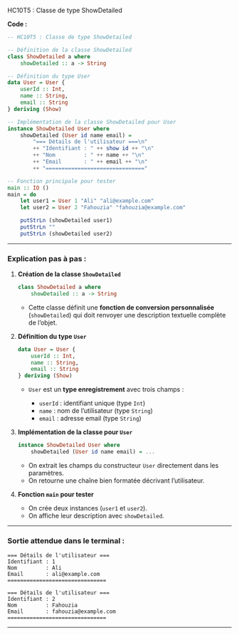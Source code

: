 HC10T5 : Classe de type ShowDetailed


 **Code :**

```haskell
-- HC10T5 : Classe de type ShowDetailed

-- Définition de la classe ShowDetailed
class ShowDetailed a where
    showDetailed :: a -> String

-- Définition du type User
data User = User {
    userId :: Int,
    name :: String,
    email :: String
} deriving (Show)

-- Implémentation de la classe ShowDetailed pour User
instance ShowDetailed User where
    showDetailed (User id name email) =
        "=== Détails de l'utilisateur ===\n"
        ++ "Identifiant : " ++ show id ++ "\n"
        ++ "Nom         : " ++ name ++ "\n"
        ++ "Email       : " ++ email ++ "\n"
        ++ "==============================="

-- Fonction principale pour tester
main :: IO ()
main = do
    let user1 = User 1 "Ali" "ali@example.com"
    let user2 = User 2 "Fahouzia" "fahouzia@example.com"

    putStrLn (showDetailed user1)
    putStrLn ""
    putStrLn (showDetailed user2)
```

---

###  **Explication pas à pas :**

1. **Création de la classe `ShowDetailed`**

   ```haskell
   class ShowDetailed a where
       showDetailed :: a -> String
   ```

   * Cette classe définit une **fonction de conversion personnalisée** (`showDetailed`)
     qui doit renvoyer une description textuelle complète de l’objet.

2. **Définition du type `User`**

   ```haskell
   data User = User {
       userId :: Int,
       name :: String,
       email :: String
   } deriving (Show)
   ```

   * `User` est un **type enregistrement** avec trois champs :

     * `userId` : identifiant unique (type `Int`)
     * `name` : nom de l’utilisateur (type `String`)
     * `email` : adresse email (type `String`)

3. **Implémentation de la classe pour `User`**

   ```haskell
   instance ShowDetailed User where
       showDetailed (User id name email) = ...
   ```

   * On extrait les champs du constructeur `User` directement dans les paramètres.
   * On retourne une chaîne bien formatée décrivant l’utilisateur.

4. **Fonction `main` pour tester**

   * On crée deux instances (`user1` et `user2`).
   * On affiche leur description avec `showDetailed`.

---

###  **Sortie attendue dans le terminal :**

```
=== Détails de l'utilisateur ===
Identifiant : 1
Nom         : Ali
Email       : ali@example.com
===============================

=== Détails de l'utilisateur ===
Identifiant : 2
Nom         : Fahouzia
Email       : fahouzia@example.com
===============================
```

---
